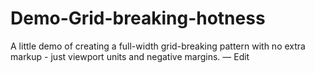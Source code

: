 # Demo-Grid-breaking-hotness
A little demo of creating a full-width grid-breaking pattern with no extra markup - just viewport units and negative margins. — Edit
